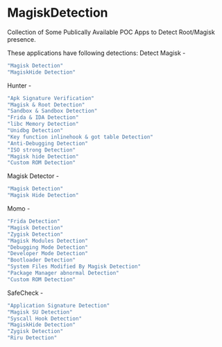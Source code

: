 # MagiskDetection
Collection of Some Publically Available POC Apps to Detect Root/Magisk presence. 

These applications have following detections:
Detect Magisk -
```sh
"Magisk Detection"
"MagiskHide Detection"
```

Hunter -
```sh
"Apk Signature Verification"
"Magisk & Root Detection"
"Sandbox & Sandbox Detection"
"Frida & IDA Detection"
"libc Memory Detection"
"Unidbg Detection"
"Key function inlinehook & got table Detection"
"Anti-Debugging Detection"
"ISO strong Detection"
"Magisk hide Detection"
"Custom ROM Detection"
```

Magisk Detector -
```sh
"Magisk Detection"
"Magisk Hide Detection"
```

Momo -
```sh
"Frida Detection"
"Magisk Detection"
"Zygisk Detection"
"Magisk Modules Detection"
"Debugging Mode Detection"
"Developer Mode Detection"
"Bootloader Detection"
"System Files Modified By Magisk Detection"
"Package Manager abnormal Detection"
"Custom ROM Detection"
``` 

SafeCheck -
```sh
"Application Signature Detection"
"Magisk SU Detection"
"Syscall Hook Detection"
"MagiskHide Detection"
"Zygisk Detection"
"Riru Detection"
```
